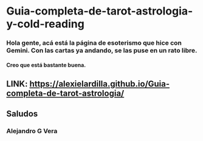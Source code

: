 # Guia-completa-de-tarot-astrologia-y-cold-reading

### Hola gente, acá está la página de esoterismo que hice con Gemini. Con las cartas ya andando, se las puse en un rato libre.

#### Creo que está bastante buena.

## LINK: https://alexielardilla.github.io/Guia-completa-de-tarot-astrologia/

## Saludos

### Alejandro G Vera
